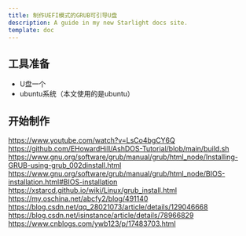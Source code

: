 ```yaml
---
title: 制作UEFI模式的GRUB可引导U盘
description: A guide in my new Starlight docs site.
template: doc
---
```


## 工具准备

* U盘一个
* ubuntu系统（本文使用的是ubuntu）

## 开始制作


https://www.youtube.com/watch?v=LsCo4bgCY6Q
https://github.com/EHowardHill/AshDOS-Tutorial/blob/main/build.sh
https://www.gnu.org/software/grub/manual/grub/html_node/Installing-GRUB-using-grub_002dinstall.html
https://www.gnu.org/software/grub/manual/grub/html_node/BIOS-installation.html#BIOS-installation
https://xstarcd.github.io/wiki/Linux/grub_install.html
https://my.oschina.net/abcfy2/blog/491140
https://blog.csdn.net/qq_28021073/article/details/129046668
https://blog.csdn.net/isinstance/article/details/78966829
https://www.cnblogs.com/ywb123/p/17483703.html
